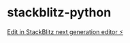 # stackblitz-python

[Edit in StackBlitz next generation editor ⚡️](https://stackblitz.com/~/github.com/corri2k11/stackblitz-python)